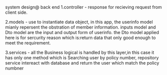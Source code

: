 system design@ back end
1.controller - response for recieving request from client side.

2.models - use to instantiate data object, in this app, the userinfo model mianly repersent the obstration of member information. inputs model and Dto model are
the input and output form of userinfo. the Dto model applied here is for sercurity reason which is:return data that only good enough to meet the requirement.

3.services - all the Business logical is handled by this layer,in this case it has only one method which is Searching user by policy number, repository service intereact with database and return the user which match the policy numbner


